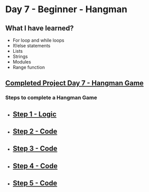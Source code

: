 # Day 7 - Beginner - Hangman

## What I have learned?

- For loop and while loops
- If/else statements
- Lists
- Strings
- Modules
- Range function

## [Completed Project Day 7 - Hangman Game](https://replit.com/@Jan-Dyndor/Day-7-Hangman-5-Start)

### Steps to complete a Hangman Game

- ## [Step 1 - Logic](https://app.diagrams.net/#G1Hp3UUQdIGfeb5xfi0XT7ECaQ82_MIn7D)
- ## [Step 2 - Code](https://replit.com/@Jan-Dyndor/Day-7-Hangman-1-Start#main.py)
- ## [Step 3 - Code](https://replit.com/@Jan-Dyndor/Day-7-Hangman-2-Start#main.py)
- ## [Step 4 - Code](https://replit.com/@Jan-Dyndor/Day-7-Hangman-3-Start#main.py)
- ## [Step 5 - Code](https://replit.com/@Jan-Dyndor/Day-7-Hangman-4-Start#main.py)
